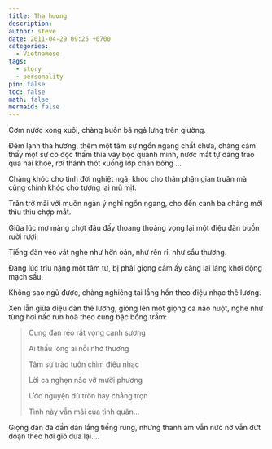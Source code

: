 ```yaml
---
title: Tha hương
description: 
author: steve
date: 2011-04-29 09:25 +0700
categories:
  - Vietnamese
tags:
  - story
  - personality
pin: false
toc: false
math: false
mermaid: false
---
```

Cơm nước xong xuôi, chàng buồn bã ngả lưng trên giường.
 
Đêm lạnh tha hương, thêm một tâm sự ngổn ngang chất chứa, chàng cảm thấy một sự cô độc thấm thía vây bọc quanh mình, nước mắt tự dâng trào qua hai khoé, rơi thánh thót xuống lớp chăn bông ...
 
Chàng khóc cho tình đời nghiệt ngã, khóc cho thân phận gian truân mà cũng chính khóc cho tương lai mù mịt.
 
Trăn trở mãi với muôn ngàn ý nghĩ ngổn ngang, cho đến canh ba chàng mới thiu thiu chợp mắt.
 
Giữa lúc mơ màng chợt đâu đấy thoang thoảng vọng lại một điệu đàn buồn rười rượi.
 
Tiếng đàn véo vắt nghe như hờn oán, như rên rỉ, như sầu thương.
 
Đang lúc trĩu nặng một tâm tư, bị phải giọng cầm ấy càng lai láng khơi động mạch sầu.
 
Không sao ngủ được, chàng nghiêng tai lắng hồn theo điệu nhạc thê lương.
 
Xen lẫn giữa điệu đàn thê lương, gióng lên một giọng ca não nuột, nghe như từng hơi nấc run hoà theo cung bậc bổng trầm:
 
> Cung đàn réo rắt vọng canh sương
> 
> Ai thấu lòng ai nỗi nhớ thương
> 
> Tâm sự trào tuôn chìm điệu nhạc
> 
> Lời ca nghẹn nấc vỡ mười phương
> 
> Ước nguyện dù tròn hay chẳng trọn
> 
> Tình này vẫn mãi của tình quân...
 
Giọng đàn đã dần dần lắng tiếng rung, nhưng thanh âm vẫn nức nở vẫn đứt đoạn theo hơi gió đưa lại....
 